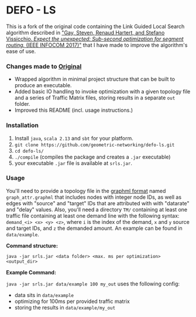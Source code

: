 # DEFO - LS

This is a fork of the original code containing the Link Guided Local Search algorithm described in ["Gay, Steven, Renaud Hartert, and Stefano Vissicchio. *Expect the unexpected: Sub-second optimization for segment routing.* (IEEE INFOCOM 2017)"](https://ieeexplore.ieee.org/abstract/document/8056971) that I have made to improve the algorithm's ease of use.

### Changes made to [Original](https://github.com/rhartert-zz/defo-ls)

- Wrapped algorithm in minimal project structure that can be built to produce an executable.
- Added basic IO handling to invoke optimization with a given topology file and a series of Traffic Matrix files, storing results in a separate `out` folder.
- Improved this README (incl. usage instructions.)


### Installation

1. Install `java`, `scala 2.13` and `sbt` for your platform.
2. `git clone https://github.com/geometric-networking/defo-ls.git`
3. `cd defo-ls/`
4. `./compile` (compiles the package and creates a `.jar` executable)
5. your executable `.jar` file is available at `srls.jar`.

### Usage

You'll need to provide a topology file in the [graphml format](http://graphml.graphdrawing.org) named `graph_attr.graphml` that includes nodes with integer node IDs, as well as edges with "source" and "target" IDs that are attributed with with "datarate" and "delay" values. Also, you'll need a directory `TM/` containing at least one traffic file containing at least one demand line with the following syntax: `demand_<i> <x> <y> <z>`, where `i` is the index of the demand, `x` and `y` source and target IDs, and `z` the demanded amount. An example can be found in `data/example`. 

**Command structure:**

`java -jar srls.jar <data folder> <max. ms per optimization> <output_dir>`

**Example Command:**

`java -jar srls.jar data/example 100 my_out` uses the following config:

- data sits in `data/example`
- optimizing for 100ms per provided traffic matrix
- storing the results in `data/example/my_out`


